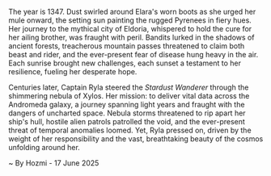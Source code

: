 
The year is 1347.  Dust swirled around Elara's worn boots as she urged her mule onward, the setting sun painting the rugged Pyrenees in fiery hues.  Her journey to the mythical city of Eldoria, whispered to hold the cure for her ailing brother, was fraught with peril.  Bandits lurked in the shadows of ancient forests, treacherous mountain passes threatened to claim both beast and rider, and the ever-present fear of disease hung heavy in the air. Each sunrise brought new challenges, each sunset a testament to her resilience, fueling her desperate hope.


Centuries later, Captain Ryla steered the *Stardust Wanderer* through the shimmering nebula of Xylos.  Her mission: to deliver vital data across the Andromeda galaxy, a journey spanning light years and fraught with the dangers of uncharted space.  Nebula storms threatened to rip apart her ship's hull, hostile alien patrols patrolled the void, and the ever-present threat of temporal anomalies loomed. Yet, Ryla pressed on, driven by the weight of her responsibility and the vast, breathtaking beauty of the cosmos unfolding around her.

~ By Hozmi - 17 June 2025
